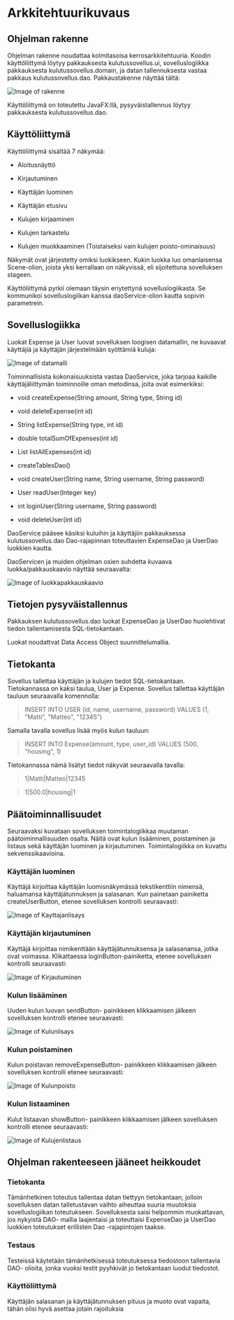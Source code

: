 ﻿<h1> Arkkitehtuurikuvaus </h1>

<h2> Ohjelman rakenne </h2>

Ohjelman rakenne noudattaa kolmitasoisa kerrosarkkitehtuuria. Koodin käyttöliittymä löytyy pakkauksesta kulutussovellus.ui, sovelluslogiikka pakkauksesta kulutussovellus.domain, ja datan tallennuksesta vastaa pakkaus kulutussovellus.dao.
Pakkaustakenne näyttää tältä:

![Image of rakenne](https://github.com/sofiaaair/ot-harjoitustyo/blob/master/dokumentaatio/kuvat/rakenne.png)

Käyttöliittymä on toteutettu JavaFX:llä, pysyväistallennus löytyy pakkauksesta kulutussovellus.dao.

<h2> Käyttöliittymä </h2>

Käyttöliittymä sisältää 7 näkymää:

* Aloitusnäyttö

* Kirjautuminen

* Käyttäjän luominen

* Käyttäjän etusivu

* Kulujen kirjaaminen

* Kulujen tarkastelu

* Kulujen muokkaaminen (Toistaiseksi vain kulujen poisto-ominaisuus)


Näkymät ovat järjestetty omiksi luokikseen. Kukin luokka luo omanlaisensa Scene-olion, joista yksi kerrallaan on näkyvissä, eli sijoitettuna sovelluksen stageen.

Käyttöliittymä pyrkii olemaan täysin eriytettynä  sovelluslogiikasta. Se kommunikoi sovelluslogiikan kanssa daoService-olion kautta sopivin parametrein.


<h2> Sovelluslogiikka </h2>

Luokat Expense ja User luovat sovelluksen loogisen datamallin, ne kuvaavat käyttäjiä ja käyttäjän järjestelmään syöttämiä kuluja:

![Image of datamalli](https://github.com/sofiaaair/ot-harjoitustyo/blob/master/dokumentaatio/kuvat/datamalli.jpg)

Toiminnallisista kokonaisuuksista vastaa DaoService, joka tarjoaa kaikille käyttäjäliittymän toiminnoille oman metodinsa, joita ovat esimerkiksi:

* void createExpense(String amount, String type, String id)

* void deleteExpense(int id)

* String listExpense(String type, int id)

* double totalSumOfExpenses(int id)

* List listAllExpenses(int id)

* createTablesDao()

* void createUser(String name, String username, String password)

* User readUser(Integer key)

* int loginUser(String username, String password)

* void deleteUser(int id) 

DaoService pääsee käsiksi kuluihin ja käyttäjiin pakkauksessa kulutussovellus.dao Dao-rajapinnan toteuttavien ExpenseDao ja UserDao luokkien kautta.

DaoServicen ja muiden ohjelman osien suhdetta kuvaava luokka/pakkauskaavio näyttää seuraavalta:

![Image of luokkapakkauskaavio](https://github.com/sofiaaair/ot-harjoitustyo/blob/master/dokumentaatio/kuvat/luokkapakkauskaavio.png)


<h2> Tietojen pysyväistallennus </h2>

Pakkauksen kulutussovellus.dao luokat ExpenseDao ja UserDao huolehtivat tiedon tallentamisesta SQL-tietokantaan.

Luokat noudattvat Data Access Object suunnittelumallia.

<h2> Tietokanta </h2>

Sovellus tallettaa käyttäjän ja kulujen tiedot SQL-tietokantaan.
Tietokannassa on kaksi taulua, User ja Expense.
Sovellus tallettaa käyttäjän tauluun seuraavalla komennolla:

> INSERT INTO USER (id, name, username, password) VALUES (1, "Matti", "Matteo", "12345")

Samalla tavalla sovellus lisää myös kulun tauluun:

> INSERT INTO Expense(amount, type, user_id) VALUES (500, "housing", 1)

Tietokannassa nämä lisätyt tiedot näkyvät seuraavalla tavalla:

> 1|Matti|Matteo|12345

> 1|500.0|housing|1
 

<h2> Päätoiminnallisuudet </h2>
Seuraavaksi kuvataan sovelluksen toimintalogiikkaa muutaman päätoiminnallisuuden osalta.
Näitä ovat kulun lisääminen, poistaminen ja listaus sekä käyttäjän luominen ja kirjautuminen.
Toimintalogiikka on kuvattu sekvenssikaavioina.

<h3> Käyttäjän luominen </h3>
Käyttäjä kirjoittaa käyttäjän luomisnäkymässä tekstikenttiin nimensä, haluamansa käyttäjätunnuksen ja salasanan.
Kun painetaan painiketta createUserButton, etenee sovelluksen kontrolli seuraavasti:
 
![Image of Kayttajanlisays](https://github.com/sofiaaair/ot-harjoitustyo/blob/master/dokumentaatio/kuvat/Kayttajanlisays.png)


<h3> Käyttäjän kirjautuminen </h3>
Käyttäjä kirjoittaa nimikenttään käyttäjätunnuksensa ja salasanansa, jotka ovat voimassa. Klikattaessa loginButton-painiketta, etenee sovelluksen kontrolli seuraavasti:

![Image of Kirjautuminen](https://github.com/sofiaaair/ot-harjoitustyo/blob/master/dokumentaatio/kuvat/Kirjautuminen.png)


<h3> Kulun lisääminen </h3>
Uuden kulun luovan sendButton- painikkeen klikkaamisen jälkeen sovelluksen kontrolli etenee seuraavasti:

![Image of Kulunlisays](https://github.com/sofiaaair/ot-harjoitustyo/blob/master/dokumentaatio/kuvat/Kulunlisays.png)

<h3> Kulun poistaminen </h3>
Kulun poistavan removeExpenseButton- painikkeen klikkaamisen jälkeen sovelluksen kontrolli etenee seuraavasti:

![Image of Kulunpoisto](https://github.com/sofiaaair/ot-harjoitustyo/blob/master/dokumentaatio/kuvat/Kulunpoisto.png)

<h3> Kulun listaaminen </h3>
Kulut listaavan showButton- painikkeen klikkaamisen jälkeen sovelluksen kontrolli etenee seuraavasti:

![Image of Kulujenlistaus](https://github.com/sofiaaair/ot-harjoitustyo/blob/master/dokumentaatio/kuvat/Kulujenlistaus.png)


<h2> Ohjelman rakenteeseen jääneet heikkoudet </h2>

<h3> Tietokanta </h3>

Tämänhetkinen toteutus tallentaa datan tiettyyn tietokantaan, jolloin sovelluksen datan talletustavan vaihto aiheuttaa suuria muutoksia sovelluslogiikan toteutukseen. Sovelluksesta saisi helpommin muokattavan, jos nykyistä  DAO- mallia laajentaisi ja toteuttaisi ExpenseDao ja UserDao luokkien toteutukset erillisten Dao -rajapintojen taakse.

<h3> Testaus </h3>

Testeissä käytetään tämänhetkisessä toteutuksessa tiedostoon tallentavia DAO- olioita, jonka vuoksi testit pyyhkivät jo tietokantaan luodut tiedostot.

<h3> Käyttöliittymä </h3>

Käyttäjän salasanan ja käyttäjätunnuksen pituus ja muoto ovat vapaita, tähän olisi hyvä asettaa jotain rajoituksia
